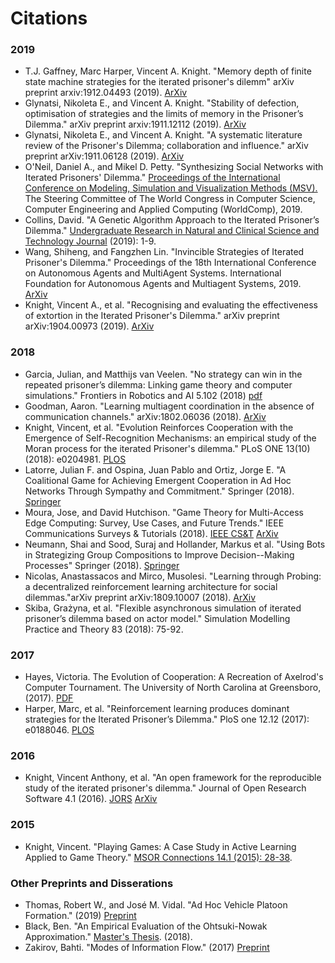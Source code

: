 # Citations

### 2019

* T.J. Gaffney, Marc Harper, Vincent A. Knight. "Memory depth of finite state machine strategies for the iterated prisoner's dilemm" arXiv preprint arxiv:1912.04493 (2019). [ArXiv](https://arxiv.org/abs/1912.04493)
* Glynatsi, Nikoleta E., and Vincent A. Knight. "Stability of defection, optimisation of strategies and the limits of memory in the Prisoner’s Dilemma." arXiv preprint arxiv:1911.12112 (2019). [ArXiv](https://arxiv.org/abs/1911.12112)
* Glynatsi, Nikoleta E., and Vincent A. Knight. "A systematic literature review of the Prisoner's Dilemma; collaboration and influence." arXiv preprint arXiv:1911.06128 (2019). [ArXiv](https://arxiv.org/abs/1911.06128)
* O'Neil, Daniel A., and Mikel D. Petty. "Synthesizing Social Networks with Iterated Prisoners' Dilemma." [Proceedings of the International Conference on Modeling, Simulation and Visualization Methods (MSV).](https://csce.ucmss.com/cr/books/2019/LFS/CSREA2019/MSV2345.pdf) The Steering Committee of The World Congress in Computer Science, Computer Engineering and Applied Computing (WorldComp), 2019.
* Collins, David. "A Genetic Algorithm Approach to the Iterated Prisoner’s Dilemma." [Undergraduate Research in Natural and Clinical Science and Technology Journal](https://urncst.com/index.php/urncst/article/view/155) (2019): 1-9.
* Wang, Shiheng, and Fangzhen Lin. "Invincible Strategies of Iterated Prisoner's Dilemma." Proceedings of the 18th International Conference on Autonomous Agents and MultiAgent Systems. International Foundation for Autonomous Agents and Multiagent Systems, 2019.  [ArXiv](https://arxiv.org/abs/1712.06488)
* Knight, Vincent A., et al. "Recognising and evaluating the effectiveness of extortion in the Iterated Prisoner's Dilemma." arXiv preprint arXiv:1904.00973 (2019). [ArXiv](https://arxiv.org/abs/1904.00973)

### 2018
* Garcia, Julian, and Matthijs van Veelen. "No strategy can win in the repeated prisoner’s dilemma: Linking game theory and computer simulations." Frontiers in Robotics and AI 5.102 (2018) [pdf](https://static1.squarespace.com/static/56d27a10b6aa606b54a190bf/t/5b864ef11ae6cf2ee0c6c207/1535528708649/20.pdf)
* Goodman, Aaron. "Learning multiagent coordination in the absence of communication channels." arXiv:1802.06036 (2018). [ArXiv](https://arxiv.org/abs/1802.06036)
* Knight, Vincent, et al. "Evolution Reinforces Cooperation with the Emergence of Self-Recognition Mechanisms: an empirical study of the Moran process for the iterated Prisoner's dilemma."  PLoS ONE 13(10) (2018): e0204981. [PLOS](https://journals.plos.org/plosone/article?id=10.1371/journal.pone.0204981)
* Latorre, Julian F. and Ospina, Juan Pablo and Ortiz, Jorge E. "A Coalitional Game for Achieving Emergent Cooperation in Ad Hoc Networks Through Sympathy and Commitment." Springer (2018). [Springer](https://link.springer.com/chapter/10.1007/978-3-030-00350-0_30)
* Moura, Jose, and David Hutchison. "Game Theory for Multi-Access Edge Computing: Survey, Use Cases, and Future Trends." IEEE Communications Surveys & Tutorials (2018). [IEEE CS&T](https://ieeexplore.ieee.org/abstract/document/8424815) [ArXiv](https://arxiv.org/abs/1704.00323)
* Neumann, Shai and Sood, Suraj and Hollander, Markus et al. "Using Bots in Strategizing Group Compositions to Improve Decision--Making Processes" Springer (2018). [Springer](https://link.springer.com/chapter/10.1007/978-3-319-91467-1_24)
* Nicolas, Anastassacos and Mirco, Musolesi. "Learning through Probing: a decentralized reinforcement learning architecture for social dilemmas."arXiv preprint arXiv:1809.10007 (2018). [ArXiv](https://arxiv.org/abs/1809.10007)
* Skiba, Grażyna, et al. "Flexible asynchronous simulation of iterated prisoner’s dilemma based on actor model." Simulation Modelling Practice and Theory 83 (2018): 75-92.

### 2017

* Hayes, Victoria. The Evolution of Cooperation: A Recreation of Axelrod's Computer Tournament. The University of North Carolina at Greensboro, (2017). [PDF](http://libres.uncg.edu/ir/uncg/f/Hayes_uncg_0154M_12243.pdf)
* Harper, Marc, et al. "Reinforcement learning produces dominant strategies for the Iterated Prisoner’s Dilemma." PloS one 12.12 (2017): e0188046.  [PLOS](http://journals.plos.org/plosone/article?id=10.1371/journal.pone.0188046)

### 2016

* Knight, Vincent Anthony, et al. "An open framework for the reproducible study of the iterated prisoner's dilemma." Journal of Open Research Software 4.1 (2016). [JORS](https://openresearchsoftware.metajnl.com/articles/10.5334/jors.125/) [ArXiv](https://arxiv.org/abs/1604.00896)

### 2015

* Knight, Vincent. "Playing Games: A Case Study in Active Learning Applied to Game Theory." [MSOR Connections 14.1 (2015): 28-38](https://journals.gre.ac.uk/index.php/msor/article/download/254/254).

### Other Preprints and Disserations

* Thomas, Robert W., and José M. Vidal. "Ad Hoc Vehicle Platoon Formation." (2019) [Preprint](http://jmvidal.cse.sc.edu/papers/thomas19a.pdf)
* Black, Ben. "An Empirical Evaluation of the Ohtsuki-Nowak Approximation." [Master's Thesis](https://www.lancaster.ac.uk/~blackb/documents/MScDiss.pdf). (2018).
* Zakirov, Bahti. "Modes of Information Flow." (2017) [Preprint](http://london.ucdavis.edu/~reu/REU17/Papers/zakirov.pdf)
